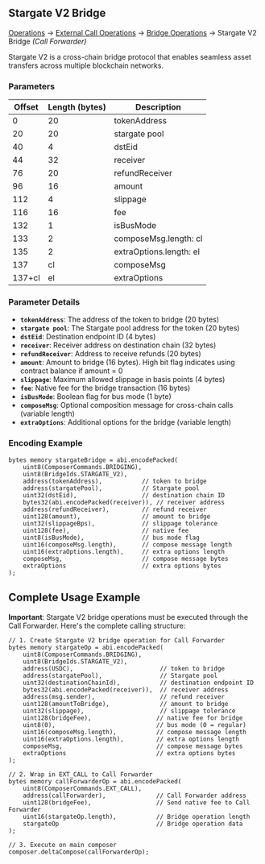 ## Stargate V2 Bridge

[Operations](../operations.md) → [External Call Operations](../external-call.md) → [Bridge Operations](./bridge.md) → Stargate V2 Bridge _(Call Forwarder)_

Stargate V2 is a cross-chain bridge protocol that enables seamless asset transfers across multiple blockchain networks.

### Parameters

| Offset | Length (bytes) | Description             |
| ------ | -------------- | ----------------------- |
| 0      | 20             | tokenAddress            |
| 20     | 20             | stargate pool           |
| 40     | 4              | dstEid                  |
| 44     | 32             | receiver                |
| 76     | 20             | refundReceiver          |
| 96     | 16             | amount                  |
| 112    | 4              | slippage                |
| 116    | 16             | fee                     |
| 132    | 1              | isBusMode               |
| 133    | 2              | composeMsg.length: cl   |
| 135    | 2              | extraOptions.length: el |
| 137    | cl             | composeMsg              |
| 137+cl | el             | extraOptions            |

### Parameter Details

-   **`tokenAddress`**: The address of the token to bridge (20 bytes)
-   **`stargate pool`**: The Stargate pool address for the token (20 bytes)
-   **`dstEid`**: Destination endpoint ID (4 bytes)
-   **`receiver`**: Receiver address on destination chain (32 bytes)
-   **`refundReceiver`**: Address to receive refunds (20 bytes)
-   **`amount`**: Amount to bridge (16 bytes). High bit flag indicates using contract balance if amount = 0
-   **`slippage`**: Maximum allowed slippage in basis points (4 bytes)
-   **`fee`**: Native fee for the bridge transaction (16 bytes)
-   **`isBusMode`**: Boolean flag for bus mode (1 byte)
-   **`composeMsg`**: Optional composition message for cross-chain calls (variable length)
-   **`extraOptions`**: Additional options for the bridge (variable length)

### Encoding Example

```solidity
bytes memory stargateBridge = abi.encodePacked(
    uint8(ComposerCommands.BRIDGING),
    uint8(BridgeIds.STARGATE_V2),
    address(tokenAddress),           // token to bridge
    address(stargatePool),           // Stargate pool
    uint32(dstEid),                  // destination chain ID
    bytes32(abi.encodePacked(receiver)), // receiver address
    address(refundReceiver),         // refund receiver
    uint128(amount),                 // amount to bridge
    uint32(slippageBps),             // slippage tolerance
    uint128(fee),                    // native fee
    uint8(isBusMode),                // bus mode flag
    uint16(composeMsg.length),       // compose message length
    uint16(extraOptions.length),     // extra options length
    composeMsg,                      // compose message bytes
    extraOptions                     // extra options bytes
);
```

## Complete Usage Example

**Important**: Stargate V2 bridge operations must be executed through the Call Forwarder. Here's the complete calling structure:

```solidity
// 1. Create Stargate V2 bridge operation for Call Forwarder
bytes memory stargateOp = abi.encodePacked(
    uint8(ComposerCommands.BRIDGING),
    uint8(BridgeIds.STARGATE_V2),
    address(USDC),                        // token to bridge
    address(stargatePool),                // Stargate pool
    uint32(destinationChainId),           // destination endpoint ID
    bytes32(abi.encodePacked(receiver)),  // receiver address
    address(msg.sender),                  // refund receiver
    uint128(amountToBridge),              // amount to bridge
    uint32(slippage),                     // slippage tolerance
    uint128(bridgeFee),                  // native fee for bridge
    uint8(0),                            // bus mode (0 = regular)
    uint16(composeMsg.length),           // compose message length
    uint16(extraOptions.length),         // extra options length
    composeMsg,                          // compose message bytes
    extraOptions                         // extra options bytes
);

// 2. Wrap in EXT_CALL to Call Forwarder
bytes memory callForwarderOp = abi.encodePacked(
    uint8(ComposerCommands.EXT_CALL),
    address(callForwarder),              // Call Forwarder address
    uint128(bridgeFee),                  // Send native fee to Call Forwarder
    uint16(stargateOp.length),           // Bridge operation length
    stargateOp                           // Bridge operation data
);

// 3. Execute on main composer
composer.deltaCompose(callForwarderOp);
```
